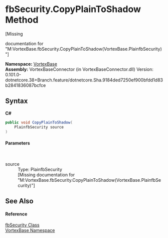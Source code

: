 # fbSecurity.CopyPlainToShadow Method 
 

\[Missing <summary> documentation for "M:VortexBase.fbSecurity.CopyPlainToShadow(VortexBase.PlainfbSecurity)"\]

**Namespace:**&nbsp;<a href="N_VortexBase.md">VortexBase</a><br />**Assembly:**&nbsp;VortexBaseConnector (in VortexBaseConnector.dll) Version: 0.101.0-dotnetcore.38+Branch.feature/dotnetcore.Sha.9184ded7250ef900bfdd1d83b2841836087bcfce

## Syntax

**C#**<br />
``` C#
public void CopyPlainToShadow(
	PlainfbSecurity source
)
```


#### Parameters
&nbsp;<dl><dt>source</dt><dd>Type: PlainfbSecurity<br />\[Missing <param name="source"/> documentation for "M:VortexBase.fbSecurity.CopyPlainToShadow(VortexBase.PlainfbSecurity)"\]</dd></dl>

## See Also


#### Reference
<a href="T_VortexBase_fbSecurity.md">fbSecurity Class</a><br /><a href="N_VortexBase.md">VortexBase Namespace</a><br />
